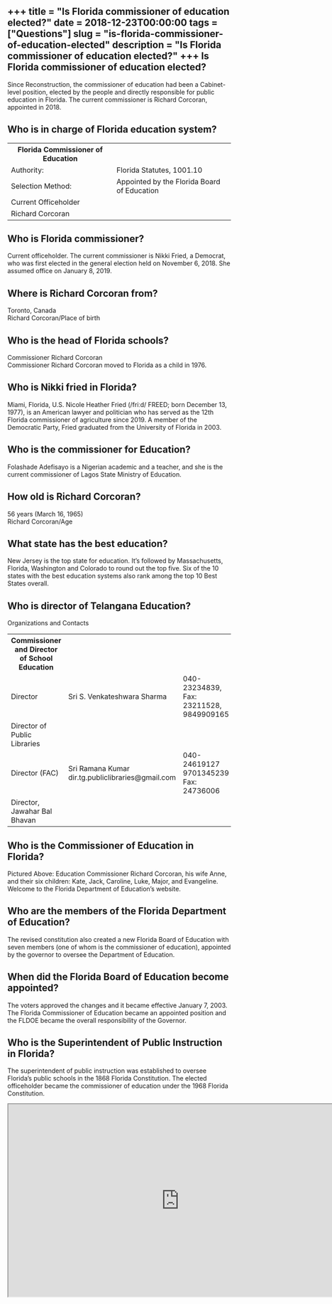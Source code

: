 +++
title = "Is Florida commissioner of education elected?"
date = 2018-12-23T00:00:00
tags = ["Questions"]
slug = "is-florida-commissioner-of-education-elected"
description = "Is Florida commissioner of education elected?"
+++
Is Florida commissioner of education elected?
---------------------------------------------

Since Reconstruction, the commissioner of education had been a Cabinet-level position, elected by the people and directly responsible for public education in Florida. The current commissioner is Richard Corcoran, appointed in 2018.

Who is in charge of Florida education system?
---------------------------------------------

<table><tr><th>Florida Commissioner of Education</th></tr><tr><td>Authority:</td><td>Florida Statutes, 1001.10</td></tr><tr><td>Selection Method:</td><td>Appointed by the Florida Board of Education</td></tr><tr><td>Current Officeholder</td></tr><tr><td>Richard Corcoran</td></tr></table>

Who is Florida commissioner?
----------------------------

Current officeholder. The current commissioner is Nikki Fried, a Democrat, who was first elected in the general election held on November 6, 2018. She assumed office on January 8, 2019.

Where is Richard Corcoran from?
-------------------------------

Toronto, Canada  
Richard Corcoran/Place of birth

Who is the head of Florida schools?
-----------------------------------

Commissioner Richard Corcoran  
Commissioner Richard Corcoran moved to Florida as a child in 1976.

Who is Nikki fried in Florida?
------------------------------

Miami, Florida, U.S. Nicole Heather Fried (/friːd/ FREED; born December 13, 1977), is an American lawyer and politician who has served as the 12th Florida commissioner of agriculture since 2019. A member of the Democratic Party, Fried graduated from the University of Florida in 2003.

Who is the commissioner for Education?
--------------------------------------

Folashade Adefisayo is a Nigerian academic and a teacher, and she is the current commissioner of Lagos State Ministry of Education.

How old is Richard Corcoran?
----------------------------

56 years (March 16, 1965)  
Richard Corcoran/Age

What state has the best education?
----------------------------------

New Jersey is the top state for education. It’s followed by Massachusetts, Florida, Washington and Colorado to round out the top five. Six of the 10 states with the best education systems also rank among the top 10 Best States overall.

Who is director of Telangana Education?
---------------------------------------

Organizations and Contacts

<table><tr><th>Commissioner and Director of School Education</th><th></th></tr><tr><td>Director</td><td>Sri S. Venkateshwara Sharma</td><td>040- 23234839, Fax: 23211528, 9849909165</td></tr><tr><td>Director of Public Libraries</td><td></td><td></td></tr><tr><td>Director (FAC)</td><td>Sri Ramana Kumar dir.tg.publiclibraries@gmail.com</td><td>040-24619127 9701345239 Fax: 24736006</td></tr><tr><td>Director, Jawahar Bal Bhavan</td><td></td><td></td></tr></table>

Who is the Commissioner of Education in Florida?
------------------------------------------------

Pictured Above: Education Commissioner Richard Corcoran, his wife Anne, and their six children: Kate, Jack, Caroline, Luke, Major, and Evangeline. Welcome to the Florida Department of Education’s website.

Who are the members of the Florida Department of Education?
-----------------------------------------------------------

The revised constitution also created a new Florida Board of Education with seven members (one of whom is the commissioner of education), appointed by the governor to oversee the Department of Education.

When did the Florida Board of Education become appointed?
---------------------------------------------------------

The voters approved the changes and it became effective January 7, 2003. The Florida Commissioner of Education became an appointed position and the FLDOE became the overall responsibility of the Governor.

Who is the Superintendent of Public Instruction in Florida?
-----------------------------------------------------------

The superintendent of public instruction was established to oversee Florida’s public schools in the 1868 Florida Constitution. The elected officeholder became the commissioner of education under the 1968 Florida Constitution.

<iframe allow="accelerometer; autoplay; clipboard-write; encrypted-media; gyroscope; picture-in-picture" allowfullscreen="" class="__youtube_prefs__  epyt-is-override  no-lazyload" data-no-lazy="1" data-origheight="433" data-origwidth="770" data-skipgform_ajax_framebjll="" height="433" id="_ytid_61595" loading="lazy" src="https://www.youtube.com/embed/mlesp1nyu4U?enablejsapi=1&autoplay=0&cc_load_policy=0&cc_lang_pref=&iv_load_policy=1&loop=0&modestbranding=0&rel=1&fs=1&playsinline=0&autohide=2&theme=dark&color=red&controls=1&" title="YouTube player" width="770"></iframe>